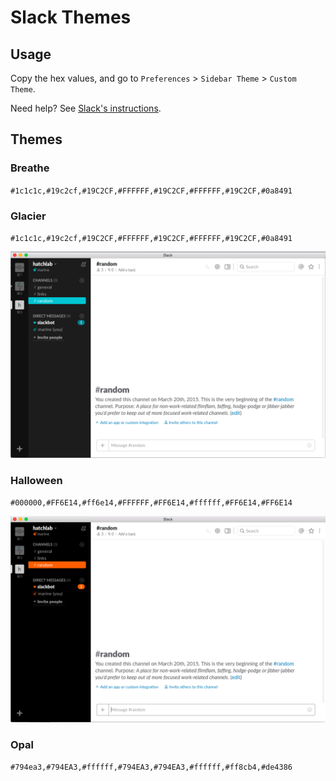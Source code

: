 # Slack Themes

## Usage

Copy the hex values, and go to `Preferences` > `Sidebar Theme` > `Custom Theme`.

Need help? See [Slack's instructions](https://get.slack.help/hc/en-us/articles/205166337-Customize-your-Slack-theme). 

## Themes

### Breathe

`#1c1c1c,#19c2cf,#19C2CF,#FFFFFF,#19C2CF,#FFFFFF,#19C2CF,#0a8491`


### Glacier

`#1c1c1c,#19c2cf,#19C2CF,#FFFFFF,#19C2CF,#FFFFFF,#19C2CF,#0a8491`

![glacier](https://github.com/marineb/slack-themes/blob/master/themes/glacier.png?raw=true)


### Halloween

`#000000,#FF6E14,#ff6e14,#FFFFFF,#FF6E14,#ffffff,#FF6E14,#FF6E14`

![halloween](https://github.com/marineb/slack-themes/blob/master/themes/halloween.png?raw=true)


### Opal

`#794ea3,#794EA3,#ffffff,#794EA3,#794EA3,#ffffff,#ff8cb4,#de4386`

